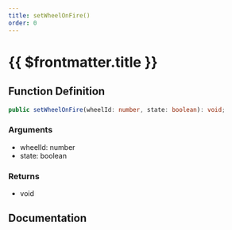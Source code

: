 ```yaml
---
title: setWheelOnFire()
order: 0
---
```


# {{ $frontmatter.title }}

<!--@include: ./setWheelOnFire_partial_header.md-->

## Function Definition

```ts
public setWheelOnFire(wheelId: number, state: boolean): void;
```

### Arguments

* wheelId: number
* state: boolean

### Returns

* void

## Documentation

<!--@include: ./setWheelOnFire_partial_footer.md-->
